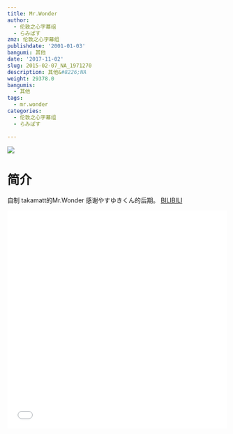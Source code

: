 ```yaml
---
title: Mr.Wonder
author:
  - 伦敦之心字幕组
  - らみぱす
zmz: 伦敦之心字幕组
publishdate: '2001-01-03'
bangumi: 其他
date: '2017-11-02'
slug: 2015-02-07_NA_1971270
description: 其他&#8226;NA
weight: 29378.0
bangumis:
  - 其他
tags:
  - mr.wonder
categories:
  - 伦敦之心字幕组
  - らみぱす

---
```

![](https://i.imgur.com/QZRTpKF.png)
# 简介  
自制 takamatt的Mr.Wonder   感谢やすゆきくん的后期。
  [BILIBILI](https://www.bilibili.com/video/av1971270/)

<div class="vcontainer">  <iframe class='video' src="//www.bilibili.com/blackboard/player.html?aid=1971270" width="100%" height="500" frameborder="0" allowfullscreen="allowfullscreen"></iframe></div>
